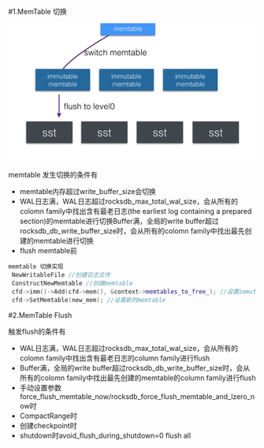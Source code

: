 #1.MemTable 切换

![](1.png)

memtable 发生切换的条件有
* memtable内存超过write_buffer_size会切换
* WAL日志满，WAL日志超过rocksdb_max_total_wal_size，会从所有的colomn family中找出含有最老日志(the earliest log containing a prepared section)的memtable进行切换Buffer满，全局的write buffer超过rocksdb_db_write_buffer_size时，会从所有的colomn family中找出最先创建的memtable进行切换
* flush memtable前

```cpp
memtable 切换实现
 NewWritableFile //创建日志文件
 ConstructNewMemtable //创建memtable
 cfd->imm()->Add(cfd->mem(), &context->memtables_to_free_); //设置immutable
 cfd->SetMemtable(new_mem); //设置新的memtable

```

#2.MemTable Flush


触发flush的条件有
* WAL日志满，WAL日志超过rocksdb_max_total_wal_size，会从所有的colomn family中找出含有最老日志的column family进行flush
* Buffer满，全局的write buffer超过rocksdb_db_write_buffer_size时，会从所有的colomn family中找出最先创建的memtable的column family进行flush
* 手动设置参数force_flush_memtable_now/rocksdb_force_flush_memtable_and_lzero_now时
* CompactRange时
* 创建checkpoint时
* shutdown时avoid_flush_during_shutdown=0 flush all

